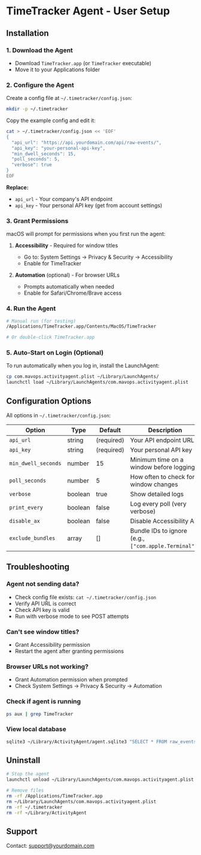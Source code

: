 # TimeTracker Agent - User Setup

## Installation

### 1. Download the Agent
- Download `TimeTracker.app` (or `TimeTracker` executable)
- Move it to your Applications folder

### 2. Configure the Agent

Create a config file at `~/.timetracker/config.json`:

```bash
mkdir -p ~/.timetracker
```

Copy the example config and edit it:

```bash
cat > ~/.timetracker/config.json << 'EOF'
{
  "api_url": "https://api.yourdomain.com/api/raw-events/",
  "api_key": "your-personal-api-key",
  "min_dwell_seconds": 15,
  "poll_seconds": 5,
  "verbose": true
}
EOF
```

**Replace:**
- `api_url` - Your company's API endpoint
- `api_key` - Your personal API key (get from account settings)

### 3. Grant Permissions

macOS will prompt for permissions when you first run the agent:

1. **Accessibility** - Required for window titles
   - Go to: System Settings → Privacy & Security → Accessibility
   - Enable for TimeTracker

2. **Automation** (optional) - For browser URLs
   - Prompts automatically when needed
   - Enable for Safari/Chrome/Brave access

### 4. Run the Agent

```bash
# Manual run (for testing)
/Applications/TimeTracker.app/Contents/MacOS/TimeTracker

# Or double-click TimeTracker.app
```

### 5. Auto-Start on Login (Optional)

To run automatically when you log in, install the LaunchAgent:

```bash
cp com.mavops.activityagent.plist ~/Library/LaunchAgents/
launchctl load ~/Library/LaunchAgents/com.mavops.activityagent.plist
```

## Configuration Options

All options in `~/.timetracker/config.json`:

| Option | Type | Default | Description |
|--------|------|---------|-------------|
| `api_url` | string | (required) | Your API endpoint URL |
| `api_key` | string | (required) | Your personal API key |
| `min_dwell_seconds` | number | 15 | Minimum time on a window before logging |
| `poll_seconds` | number | 5 | How often to check for window changes |
| `verbose` | boolean | true | Show detailed logs |
| `print_every` | boolean | false | Log every poll (very verbose) |
| `disable_ax` | boolean | false | Disable Accessibility API |
| `exclude_bundles` | array | [] | Bundle IDs to ignore (e.g., `["com.apple.Terminal"]`) |

## Troubleshooting

### Agent not sending data?
- Check config file exists: `cat ~/.timetracker/config.json`
- Verify API URL is correct
- Check API key is valid
- Run with verbose mode to see POST attempts

### Can't see window titles?
- Grant Accessibility permission
- Restart the agent after granting permissions

### Browser URLs not working?
- Grant Automation permission when prompted
- Check System Settings → Privacy & Security → Automation

### Check if agent is running
```bash
ps aux | grep TimeTracker
```

### View local database
```bash
sqlite3 ~/Library/ActivityAgent/agent.sqlite3 "SELECT * FROM raw_events ORDER BY ts_utc DESC LIMIT 10;"
```

## Uninstall

```bash
# Stop the agent
launchctl unload ~/Library/LaunchAgents/com.mavops.activityagent.plist

# Remove files
rm -rf /Applications/TimeTracker.app
rm ~/Library/LaunchAgents/com.mavops.activityagent.plist
rm -rf ~/.timetracker
rm -rf ~/Library/ActivityAgent
```

## Support

Contact: support@yourdomain.com